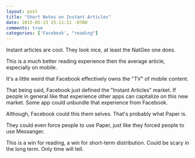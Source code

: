 ```yaml
---
layout: post
title: "Short Notes on Instant Articles"
date: 2015-05-13 15:11:11 -0700
comments: true
categories: ['Facebook', "reading"]
---
```


Instant articles are cool. They look nice, at least the NatGeo one does.

This is a much better reading experience then the average article, especially on mobile.

It's a little weird that Facebook effectively owns the "TV" of mobile content.

That being said, Facebook just defined the "Instant Articles" market. If people in general like that experience other apps can capitalize on this new market. Some app could unbundle that experience from Facebook.

Although, Facebook could this them selves. That's probably what Paper is.

They could even force people to use Paper, just like they forced people to use Messanger.

This is a win for reading, a win for short-term distribution. Could be scary in the long term. Only time will tell.
